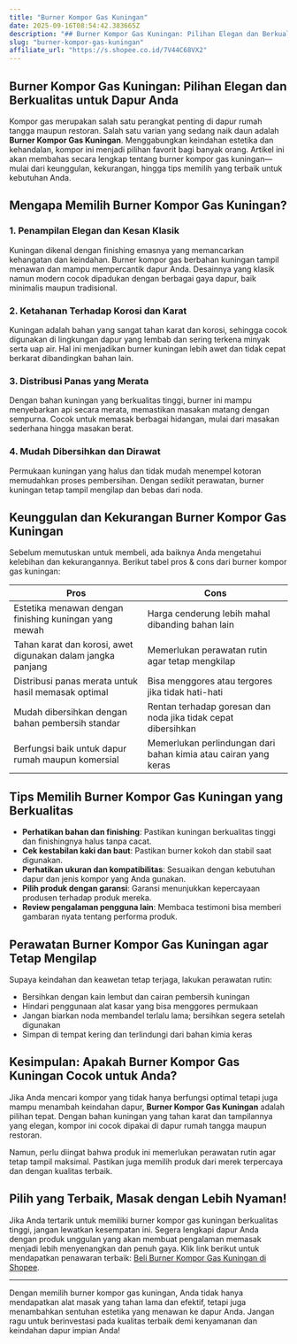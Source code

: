 ```yaml
---
title: "Burner Kompor Gas Kuningan"
date: 2025-09-16T08:54:42.383665Z
description: "## Burner Kompor Gas Kuningan: Pilihan Elegan dan Berkualitas untuk Dapur Anda..."
slug: "burner-kompor-gas-kuningan"
affiliate_url: "https://s.shopee.co.id/7V44C68VX2"
---
```

## Burner Kompor Gas Kuningan: Pilihan Elegan dan Berkualitas untuk Dapur Anda

Kompor gas merupakan salah satu perangkat penting di dapur rumah tangga maupun restoran. Salah satu varian yang sedang naik daun adalah **Burner Kompor Gas Kuningan**. Menggabungkan keindahan estetika dan kehandalan, kompor ini menjadi pilihan favorit bagi banyak orang. Artikel ini akan membahas secara lengkap tentang burner kompor gas kuningan—mulai dari keunggulan, kekurangan, hingga tips memilih yang terbaik untuk kebutuhan Anda.

## Mengapa Memilih Burner Kompor Gas Kuningan?

### 1. Penampilan Elegan dan Kesan Klasik

Kuningan dikenal dengan finishing emasnya yang memancarkan kehangatan dan keindahan. Burner kompor gas berbahan kuningan tampil menawan dan mampu mempercantik dapur Anda. Desainnya yang klasik namun modern cocok dipadukan dengan berbagai gaya dapur, baik minimalis maupun tradisional.

### 2. Ketahanan Terhadap Korosi dan Karat

Kuningan adalah bahan yang sangat tahan karat dan korosi, sehingga cocok digunakan di lingkungan dapur yang lembab dan sering terkena minyak serta uap air. Hal ini menjadikan burner kuningan lebih awet dan tidak cepat berkarat dibandingkan bahan lain.

### 3. Distribusi Panas yang Merata

Dengan bahan kuningan yang berkualitas tinggi, burner ini mampu menyebarkan api secara merata, memastikan masakan matang dengan sempurna. Cocok untuk memasak berbagai hidangan, mulai dari masakan sederhana hingga masakan berat.

### 4. Mudah Dibersihkan dan Dirawat

Permukaan kuningan yang halus dan tidak mudah menempel kotoran memudahkan proses pembersihan. Dengan sedikit perawatan, burner kuningan tetap tampil mengilap dan bebas dari noda.

## Keunggulan dan Kekurangan Burner Kompor Gas Kuningan

Sebelum memutuskan untuk membeli, ada baiknya Anda mengetahui kelebihan dan kekurangannya. Berikut tabel pros & cons dari burner kompor gas kuningan:

| **Pros** | **Cons** |
|-----------|-----------|
| Estetika menawan dengan finishing kuningan yang mewah | Harga cenderung lebih mahal dibanding bahan lain |
| Tahan karat dan korosi, awet digunakan dalam jangka panjang | Memerlukan perawatan rutin agar tetap mengkilap |
| Distribusi panas merata untuk hasil memasak optimal | Bisa menggores atau tergores jika tidak hati-hati |
| Mudah dibersihkan dengan bahan pembersih standar | Rentan terhadap goresan dan noda jika tidak cepat dibersihkan |
| Berfungsi baik untuk dapur rumah maupun komersial | Memerlukan perlindungan dari bahan kimia atau cairan yang keras |

## Tips Memilih Burner Kompor Gas Kuningan yang Berkualitas

- **Perhatikan bahan dan finishing**: Pastikan kuningan berkualitas tinggi dan finishingnya halus tanpa cacat.
- **Cek kestabilan kaki dan baut**: Pastikan burner kokoh dan stabil saat digunakan.
- **Perhatikan ukuran dan kompatibilitas**: Sesuaikan dengan kebutuhan dapur dan jenis kompor yang Anda gunakan.
- **Pilih produk dengan garansi**: Garansi menunjukkan kepercayaan produsen terhadap produk mereka.
- **Review pengalaman pengguna lain**: Membaca testimoni bisa memberi gambaran nyata tentang performa produk.

## Perawatan Burner Kompor Gas Kuningan agar Tetap Mengilap

Supaya keindahan dan keawetan tetap terjaga, lakukan perawatan rutin:
- Bersihkan dengan kain lembut dan cairan pembersih kuningan
- Hindari penggunaan alat kasar yang bisa menggores permukaan
- Jangan biarkan noda membandel terlalu lama; bersihkan segera setelah digunakan
- Simpan di tempat kering dan terlindungi dari bahan kimia keras

## Kesimpulan: Apakah Burner Kompor Gas Kuningan Cocok untuk Anda?

Jika Anda mencari kompor yang tidak hanya berfungsi optimal tetapi juga mampu menambah keindahan dapur, **Burner Kompor Gas Kuningan** adalah pilihan tepat. Dengan bahan kuningan yang tahan karat dan tampilannya yang elegan, kompor ini cocok dipakai di dapur rumah tangga maupun restoran.

Namun, perlu diingat bahwa produk ini memerlukan perawatan rutin agar tetap tampil maksimal. Pastikan juga memilih produk dari merek terpercaya dan dengan kualitas terbaik.

## Pilih yang Terbaik, Masak dengan Lebih Nyaman!

Jika Anda tertarik untuk memiliki burner kompor gas kuningan berkualitas tinggi, jangan lewatkan kesempatan ini. Segera lengkapi dapur Anda dengan produk unggulan yang akan membuat pengalaman memasak menjadi lebih menyenangkan dan penuh gaya. Klik link berikut untuk mendapatkan penawaran terbaik: [Beli Burner Kompor Gas Kuningan di Shopee](https://s.shopee.co.id/7V44C68VX2).

---

Dengan memilih burner kompor gas kuningan, Anda tidak hanya mendapatkan alat masak yang tahan lama dan efektif, tetapi juga menambahkan sentuhan estetika yang menawan ke dapur Anda. Jangan ragu untuk berinvestasi pada kualitas terbaik demi kenyamanan dan keindahan dapur impian Anda!